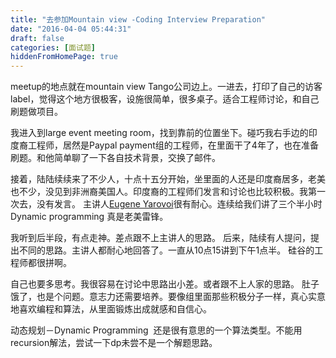 ```yaml
---
title: "去参加Mountain view -Coding Interview Preparation"
date: "2016-04-04 05:44:31"
draft: false
categories: [面试题]
hiddenFromHomePage: true
---
```

meetup的地点就在mountain view  Tango公司边上。一进去，打印了自己的访客label，觉得这个地方很极客，设施很简单，很多桌子。适合工程师讨论，和自己刷题做项目。

我进入到large event meeting room，找到靠前的位置坐下。碰巧我右手边的印度裔工程师，居然是Paypal payment组的工程师，在里面干了4年了，也在准备刷题。和他简单聊了一下各自技术背景，交换了邮件。

接着，陆陆续续来了不少人，十点十五分开始，坐里面的人还是印度裔居多，老美也不少，没见到非洲裔美国人。印度裔的工程师们发言和讨论也比较积极。我第一次去，没有发言。 主讲人[Eugene Yarovoi](http://www.meetup.com/Weekly-Tech-Interview-Study-Group/members/100243892/)很有耐心。连续给我们讲了三个半小时Dynamic programming 真是老美雷锋。 

我听到后半段，有点走神。差点跟不上主讲人的思路。 后来，陆续有人提问，提出不同的思路。主讲人都耐心地回答了。一直从10点15讲到下午1点半。 硅谷的工程师都很拼啊。

自己也要多思考。我很容易在讨论中思路出小差。或者跟不上人家的思路。 肚子饿了，也是个问题。意志力还需要培养。要像组里面那些积极分子一样，真心实意地喜欢编程和算法，从里面锻炼出成就感和自信心。

动态规划－Dynamic Programming  还是很有意思的一个算法类型。不能用recursion解法，尝试一下dp未尝不是一个解题思路。
